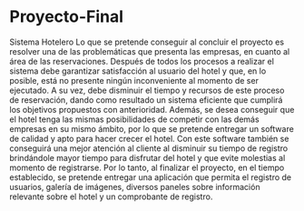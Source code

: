 # Proyecto-Final
Sistema Hotelero
Lo que se pretende conseguir al concluir el proyecto es resolver una de las problemáticas que presenta las
empresas, en cuanto al área de las reservaciones. Después de todos los procesos a realizar el sistema debe
garantizar satisfacción al usuario del hotel y que, en lo posible, está no presente ningún inconveniente al
momento de ser ejecutado. A su vez, debe disminuir el tiempo y recursos de este proceso de reservación,
dando como resultado un sistema eficiente que cumplirá los objetivos propuestos con anterioridad.
Además, se desea conseguir que el hotel tenga las mismas posibilidades de competir con las demás
empresas en su mismo ámbito, por lo que se pretende entregar un software de calidad y apto para hacer
crecer el hotel. Con este software también se conseguirá una mejor atención al cliente al disminuir su
tiempo de registro brindándole mayor tiempo para disfrutar del hotel y que evite molestias al momento de
registrarse. Por lo tanto, al finalizar el proyecto, en el tiempo establecido, se pretende entregar una
aplicación que permita el registro de usuarios, galería de imágenes, diversos paneles sobre información
relevante sobre el hotel y un comprobante de registro.

